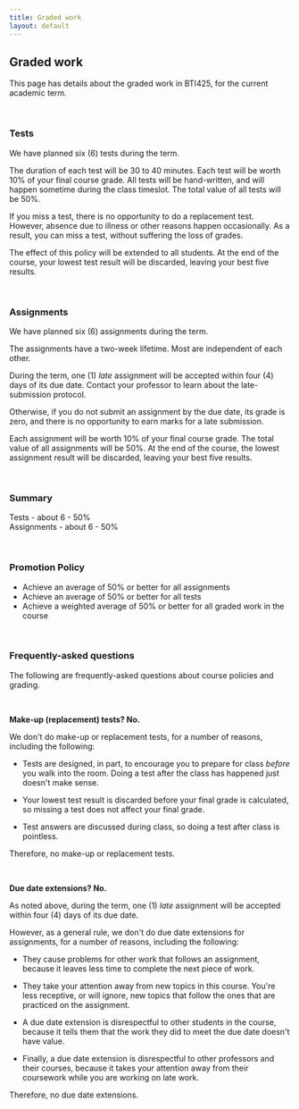 ```yaml
---
title: Graded work
layout: default
---
```


## Graded work

This page has details about the graded work in BTI425, for the current academic term.

<br>

### Tests

We have planned six (6) tests during the term.

The duration of each test will be 30 to 40 minutes. Each test will be worth 10% of your final course grade. All tests will be hand-written, and will happen sometime during the class timeslot. The total value of all tests will be 50%.

If you miss a test, there is no opportunity to do a replacement test. However, absence due to illness or other reasons happen occasionally. As a result, you can miss a test, without suffering the loss of grades.

The effect of this policy will be extended to all students. At the end of the course, your lowest test result will be discarded, leaving your best five results.

<br>

### Assignments

We have planned six (6) assignments during the term.

The assignments have a two-week lifetime. Most are independent of each other. 

During the term, one (1) *late* assignment will be accepted within four (4) days of its due date. Contact your professor to learn about the late-submission protocol. 

Otherwise, if you do not submit an assignment by the due date, its grade is zero, and there is no opportunity to earn marks for a late submission.

Each assignment will be worth 10% of your final course grade. The total value of all assignments will be 50%. At the end of the course, the lowest assignment result will be discarded, leaving your best five results.

<br>

### Summary

Tests - about 6 - 50%  
Assignments - about 6 - 50%  

<br>

### Promotion Policy

* Achieve an average of 50% or better for all assignments
*	Achieve an average of 50% or better for all tests
*	Achieve a weighted average of 50% or better for all graded work in the course

<br>

### Frequently-asked questions

The following are frequently-asked questions about course policies and grading. 

<br>

**Make-up (replacement) tests? No.**

We don't do make-up or replacement tests, for a number of reasons, including the following:

* Tests are designed, in part, to encourage you to prepare for class *before* you walk into the room. Doing a test after the class has happened just doesn't make sense.

* Your lowest test result is discarded before your final grade is calculated, so missing a test does not affect your final grade.

* Test answers are discussed during class, so doing a test after class is pointless.

Therefore, no make-up or replacement tests. 

<br>

**Due date extensions? No.**

As noted above, during the term, one (1) *late* assignment will be accepted within four (4) days of its due date. 

However, as a general rule, we don't do due date extensions for assignments, for a number of reasons, including the following:

* They cause problems for other work that follows an assignment, because it leaves less time to complete the next piece of work.

* They take your attention away from new topics in this course. You're less receptive, or will ignore, new topics that follow the ones that are practiced on the assignment.

* A due date extension is disrespectful to other students in the course, because it tells them that the work they did to meet the due date doesn't have value.

* Finally, a due date extension is disrespectful to other professors and their courses, because it takes your attention away from their coursework while you are working on late work.

Therefore, no due date extensions.

<br>
